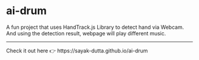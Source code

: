 # ai-drum

A fun project that uses HandTrack.js Library to detect hand via Webcam. And using the detection result, webpage will play different music.
<br>
<hr>
Check it out here 👉 https://sayak-dutta.github.io/ai-drum
